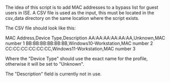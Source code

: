 The idea of this script is to add MAC addresses to a bypass list for guest users in ISE.
A CSV file is used as the input, this must be located in the csv_data directory on the same location where the script exists.

The CSV file should look like this:

MAC Address,Device Type,Description
AA:AA:AA:AA:AA:AA,Unknown,MAC number 1
BB:BB:BB:BB:BB:BB,Windows10-Workstation,MAC number 2
CC:CC:CC:CC:CC:CC,Windows11-Workstation,MAC number 3

Where the "Device Type" should use the exact name for the profile, otherwise it will be set to "Unknown".

The "Description" field is currently not in use.